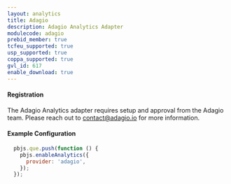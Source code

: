 ```yaml
---
layout: analytics
title: Adagio
description: Adagio Analytics Adapter
modulecode: adagio
prebid_member: true
tcfeu_supported: true
usp_supported: true
coppa_supported: true
gvl_id: 617
enable_download: true
---
```


#### Registration

The Adagio Analytics adapter requires setup and approval from the Adagio team. Please reach out to <contact@adagio.io> for more information.

#### Example Configuration

```js
  pbjs.que.push(function () {
    pbjs.enableAnalytics({
      provider: 'adagio',
    });
  });
```
